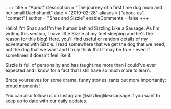 +++
title = "About"
description = "The journey of a first time dog mum and her small Dachshund."
date = "2019-02-28"
aliases = ["about-us", "contact"]
author = "Shaz and Sizzle"
enableComments = false
+++

Hello! I'm Shaz and I'm the human behind Sizzling Like a Sausage. As I'm writing this section, I have little Sizzle at my feet sleeping and he's the reason for this blog! Here, you'll find useful or random details of my adventures with Sizzle. I read somewhere that we get the dog that we need, not the dog that we want and I truly think that it may be true - even if sometimes it doesn't feel like it. 

Sizzle is full of personality and has taught me more than I could've ever expected and I know for a fact that I still have so much more to learn. 

Brace yourselves for some drama, funny stories, rants but more importantly: proud moments!

You can also follow us on Instagram @sizzlinglikeasausage if you want to keep up to date with our daily updates.